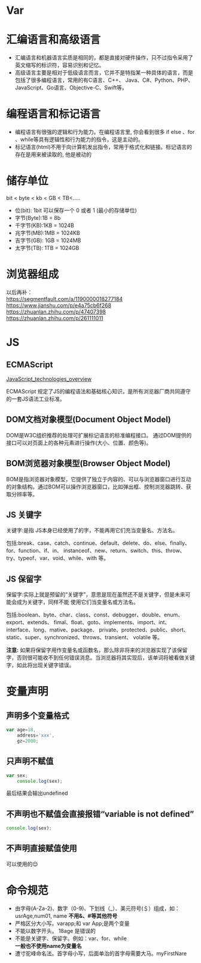 # Var

# 汇编语言和高级语言
- 汇编语言和机器语言实质是相同的，都是直接对硬件操作，只不过指令采用了英文缩写的标识符，容易识别和记忆。
- 高级语言主要是相对于低级语言而言，它并不是特指某一种具体的语言，而是包括了很多编程语言，常用的有C语言、C++、 Java、C#、Python、PHP、JavaScript、Go语言、Objective-C、Swift等。
# 编程语言和标记语言
- 编程语言有很强的逻辑和行为能力。在编程语言里, 你会看到很多 if else 、for 、while等具有逻辑性和行为能力的指令，这是主动的。
- 标记语言(html)不用于向计算机发出指令，常用于格式化和链接。标记语言的存在是用来被读取的, 他是被动的
# 储存单位
bit < byte < kb < GB < TB<.....
* 位(bit): 1bit 可以保存一个 0 或者 1 (最小的存储单位)
* 字节(Byte):1B = 8b
* 千字节(KB):1KB = 1024B
* 兆字节(MB):1MB = 1024KB
* 吉字节(GB): 1GB = 1024MB
* 太字节(TB): 1TB = 1024GB
# 浏览器组成
以后再补：  
https://segmentfault.com/a/1190000018277184  
https://www.jianshu.com/p/e4a75cb6f268  
https://zhuanlan.zhihu.com/p/47407398  
https://zhuanlan.zhihu.com/p/261111011  
# JS
## ECMAScript
[JavaScript_technologies_overview](https://developer.mozilla.org/zh-CN/docs/Web/JavaScript/JavaScript_technologies_overview)

ECMAScript 规定了JS的编程语法和基础核心知识，是所有浏览器厂商共同遵守的一套JS语法工业标准。
## DOM文档对象模型(Document Object Model)
DOM是W3C组织推荐的处理可扩展标记语言的标准编程接口。 通过DOM提供的接口可以对页面上的各种元素进行操作(大小、位置、颜色等)。
## BOM浏览器对象模型(Browser Object Model) 
BOM是指浏览器对象模型，它提供了独立于内容的、可以与浏览器窗口进行互动的对象结构。通过BOM可以操作浏览器窗口，比如弹出框、控制浏览器跳转、获取分辨率等。
## JS 关键字
关键字:是指 JS本身已经使用了的字，不能再用它们充当变量名、方法名。  

包括:break、case、catch、continue、default、delete、do、else、finally、for、function、if、in、 instanceof、new、return、switch、this、throw、try、typeof、var、void、while、with 等。
## JS 保留字
保留字:实际上就是预留的“关键字”，意思是现在虽然还不是关键字，但是未来可能会成为关键字，同样不能 使用它们当变量名或方法名。

包括:boolean、byte、char、class、const、debugger、double、enum、export、extends、 fimal、float、goto、implements、import、int、interface、long、mative、package、 private、protected、public、short、static、super、synchronized、throws、transient、 volatile 等。

**注意:** 如果将保留字用作变量名或函数名，那么除非将来的浏览器实现了该保留字，否则很可能收不到任何错误消息。当浏览器将其实现后，该单词将被看做关键字，如此将出现关键字错误。
# 变量声明
## 声明多个变量格式
```javascript
var age=18,
    address='xxx',
    gz=2000;
```
## 只声明不赋值
```javascript
var sex;
    console.log(sex);
```
最后结果会输出undefined

## 不声明也不赋值会直接报错“variable is not defined”
```javascript
console.log(sex);
```
## 不声明直接赋值使用
可以使用的😌
# 命令规范
- 由字母(A-Za-2)、数字（0-9)、下划线（_）、美元符号(＄）组成，如：usrAge,num01, name
  **不用&、#等其他符号**
- 严格区分大小写。varapp;和 var App;是两个变量
- 不能以数字开头。 18age 是错误的
- 不能是关键字、保留字。例如：var、for、while  
  **一般也不使用name为变量名**
- 遭寸驼峰命名法。首字母小写，后面单治的首字母需要大马。myFirstNare
